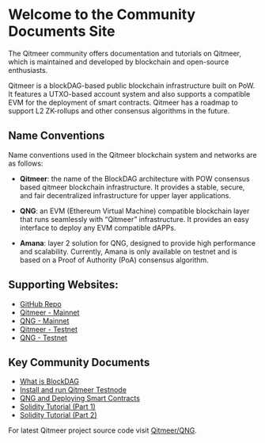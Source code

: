# Welcome to the Community Documents Site
The Qitmeer community offers documentation and tutorials on Qitmeer, which is maintained and developed by blockchain and open-source enthusiasts.

Qitmeer is a blockDAG-based public blockchain infrastructure built on PoW. It features a UTXO-based account system and also supports a compatible EVM for the deployment of smart contracts. Qitmeer has a roadmap to support L2 ZK-rollups and other consensus algorithms in the future.

## Name Conventions

Name conventions used in the Qitmeer blockchain system and networks are as follows:

* **Qitmeer**: the name of the BlockDAG architecture with POW consensus based qitmeer blockchain infrastructure. It provides a stable, secure, and fair decentralized infrastructure for upper layer applications.

* **QNG**: an EVM (Ethereum Virtual Machine) compatible blockchain layer that runs seamlessly with “Qitmeer” infrastructure. It provides an easy interface to deploy any EVM compatible dAPPs.

* **Amana**: layer 2 solution for QNG, designed to provide high performance and scalability. Currently, Amana is only available on testnet and is based on a Proof of Authority (PoA) consensus algorithm.

## Supporting Websites:

* [GitHub Repo](https://github.com/Qitmeer/qng)
* [Qitmeer - Mainnet](https://meerscan.io)
* [QNG - Mainnet](https://evm.meerscan.io)
* [Qitmeer - Testnet](https://testnet.meerscan.io)
* [QNG - Testnet](https://qng-testnet.meerscan.io/)

## Key Community Documents
* [What is BlockDAG](What_is_BlockDAG.md)
* [Install and run Qitmeer Testnode](Installation_Running_qng_node.md)
* [QNG and Deploying Smart Contracts](meerEVM_deploying_SmartContracts.md)
* [Solidity Tutorial (Part 1)](solidity_tutorial_basics_part_1.md)
* [Solidity Tutorial (Part 2)](solidity_tutorial_basics_part_2.md)


For latest Qitmeer project source code visit [Qitmeer/QNG](https://github.com/Qitmeer/qng).
